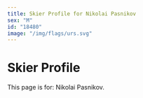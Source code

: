 ```yaml
---
title: Skier Profile for Nikolai Pasnikov
sex: "M"
id: "18480"
image: "/img/flags/urs.svg" 
---
```


# Skier Profile

This page is for: Nikolai Pasnikov.
    